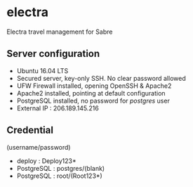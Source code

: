 # electra
Electra travel management for Sabre

## Server configuration

- Ubuntu 16.04 LTS
- Secured server, key-only SSH. No clear password allowed
- UFW Firewall installed, opening OpenSSH & Apache2
- Apache2 installed, pointing at default configuration
- PostgreSQL installed, no password for _postgres_ user
- External IP : 206.189.145.216


## Credential

(username/password)
- deploy : Deploy123*
- PostgreSQL : postgres/(blank)
- PostgreSQL : root/(Root123*)
